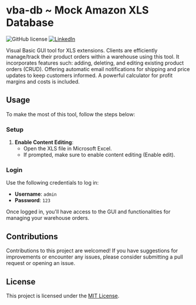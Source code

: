# vba-db ~ Mock Amazon XLS Database

![GitHub license](https://img.shields.io/badge/license-MIT-blue.svg) 
[![LinkedIn](https://img.shields.io/badge/LinkedIn-Connect-blue.svg)](https://linkedin.com/in/garayevarif/)

Visual Basic GUI tool for XLS extensions. Clients are efficiently manage/track their product orders within a warehouse using this tool. It incorporates features such: adding, deleting, and editing existing product orders (CRUD). Offering automatic email notifications for shipping and price updates to keep customers informed. A powerful calculator for profit margins and costs is included.

## Usage

To make the most of this tool, follow the steps below:

### Setup

1. **Enable Content Editing**:
   - Open the XLS file in Microsoft Excel.
   - If prompted, make sure to enable content editing (Enable edit).

### Login

Use the following credentials to log in:

- **Username**: ```admin```
- **Password**: ```123```

Once logged in, you'll have access to the GUI and functionalities for managing your warehouse orders.

## Contributions

Contributions to this project are welcomed! If you have suggestions for improvements or encounter any issues, please consider submitting a pull request or opening an issue.

## License

This project is licensed under the [MIT License](https://mit-license.org/).
